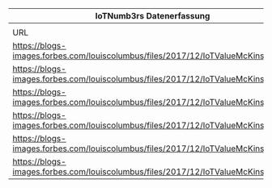 |IoTNumb3rs Datenerfassung|||||||||||
| ---- | ---- | ---- | ---- | ---- | ---- | ---- | ---- | ---- | ---- | ---- |
||||||||||||
|URL|home_url|filename|device_class|device_count|market_class|market_volume|prognosis_year|publication_year|authorship_class|Dropbox folder|
|https://blogs-images.forbes.com/louiscolumbus/files/2017/12/IoTValueMcKinsey2.jpg|https://www.forbes.com/sites/louiscolumbus/2017/12/10/2017-roundup-of-internet-of-things-forecasts/#78bf62061480|file3_IoTValueMcKinsey2.jpg|||value|7500000000000|2025|2017|journalist|marielledemuth/20181115-1800|
|https://blogs-images.forbes.com/louiscolumbus/files/2017/12/IoTValueMcKinsey2.jpg|https://www.forbes.com/sites/louiscolumbus/2017/12/10/2017-roundup-of-internet-of-things-forecasts/#78bf62061480|file3_IoTValueMcKinsey2.jpg|||utilities|53000000000|2025|2017|journalist|marielledemuth/20181115-1800|
|https://blogs-images.forbes.com/louiscolumbus/files/2017/12/IoTValueMcKinsey2.jpg|https://www.forbes.com/sites/louiscolumbus/2017/12/10/2017-roundup-of-internet-of-things-forecasts/#78bf62061480|file3_IoTValueMcKinsey2.jpg|||tech & media|55000000000|2025|2017|journalist|marielledemuth/20181115-1800|
|https://blogs-images.forbes.com/louiscolumbus/files/2017/12/IoTValueMcKinsey2.jpg|https://www.forbes.com/sites/louiscolumbus/2017/12/10/2017-roundup-of-internet-of-things-forecasts/#78bf62061480|file3_IoTValueMcKinsey2.jpg|||oil & gas|62000000000|2025|2017|journalist|marielledemuth/20181115-1800|
|https://blogs-images.forbes.com/louiscolumbus/files/2017/12/IoTValueMcKinsey2.jpg|https://www.forbes.com/sites/louiscolumbus/2017/12/10/2017-roundup-of-internet-of-things-forecasts/#78bf62061480|file3_IoTValueMcKinsey2.jpg|||manufacturing|1.05E+11|2025|2017|journalist|marielledemuth/20181115-1800|
|https://blogs-images.forbes.com/louiscolumbus/files/2017/12/IoTValueMcKinsey2.jpg|https://www.forbes.com/sites/louiscolumbus/2017/12/10/2017-roundup-of-internet-of-things-forecasts/#78bf62061480|file3_IoTValueMcKinsey2.jpg|||healthcare|1.54E+11|2025|2017|journalist|marielledemuth/20181115-1800|
